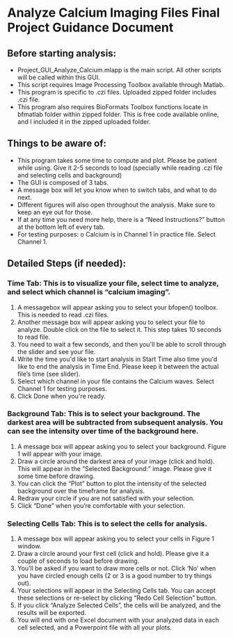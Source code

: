 # Analyze Calcium Imaging Files Final Project Guidance Document

## Before starting analysis:
- Project_GUI_Analyze_Calcium.mlapp is the main script. All other scripts will be called within this GUI.
- This script requires Image Processing Toolbox available through Matlab.
- This program is specific to .czi files. Uploaded zipped folder includes .czi file.
- This program also requires BioFormats Toolbox functions locate in bfmatlab folder
within zipped folder. This is free code available online, and I included it in the zipped uploaded folder.
## Things to be aware of:
- This program takes some time to compute and plot. Please be patient while using. Give it 2-5 seconds to load (specially while reading .czi file and selecting cells and background)
- The GUI is composed of 3 tabs.
- A message box will let you know when to switch tabs, and what to do next.
- Different figures will also open throughout the analysis. Make sure to keep an eye out
for those.
- If at any time you need more help, there is a “Need Instructions?” button at the
bottom left of every tab.
- For testing purposes:
o Calcium is in Channel 1 in practice file. Select Channel 1.

## Detailed Steps (if needed):

### Time Tab: This is to visualize your file, select time to analyze, and select which channel is “calcium imaging”.
1. A messagebox will appear asking you to select your bfopen() toolbox. This is needed to read .czi files.
2. Another message box will appear asking you to select your file to analyze. Double click on the file to select it. This step takes 10 seconds to read file.
3. You need to wait a few seconds, and then you'll be able to scroll through the slider and see your file.
4. Write the time you'd like to start analysis in Start Time also time you'd like to end the analysis in Time End. Please keep it between the actual file’s time (see slider).
5. Select which channel in your file contains the Calcium waves. Select Channel 1 for testing purposes.
6. Click Done when you're ready.

### Background Tab: This is to select your background. The darkest area will be subtracted from subsequent analysis. You can see the intensity over time of the background here.
1. A message box will appear asking you to select your background. Figure 1 will appear with your image.
2. Draw a circle around the darkest area of your image (click and hold). This will appear in the “Selected Background:” image. Please give it some time before drawing.
3. You can click the “Plot” button to plot the intensity of the selected background over the timeframe for analysis.
4. Redraw your circle if you are not satisfied with your selection.
5. Click “Done” when you’re comfortable with your selection.

### Selecting Cells Tab: This is to select the cells for analysis.
1. A message box will appear asking you to select your cells in Figure 1 window.
2. Draw a circle around your first cell (click and hold). Please give it a couple of seconds to
load before drawing.
3. You’ll be asked if you want to draw more cells or not. Click ‘No’ when you have circled enough cells (2 or 3 is a good number to try things out).
4. Your selections will appear in the Selecting Cells tab. You can accept these selections or re-select by clicking “Redo Cell Selection” button.
5. If you click “Analyze Selected Cells”, the cells will be analyzed, and the results will be exported.
6. You will end with one Excel document with your analyzed data in each cell selected, and a Powerpoint file with all your plots.
